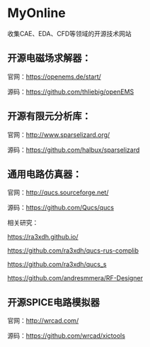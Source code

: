 # MyOnline
收集CAE、EDA、CFD等领域的开源技术网站

## 开源电磁场求解器：

官网：https://openems.de/start/

源码：https://github.com/thliebig/openEMS



## 开源有限元分析库：

官网：http://www.sparselizard.org/

源码：https://github.com/halbux/sparselizard



## 通用电路仿真器：

官网：http://qucs.sourceforge.net/

源码：https://github.com/Qucs/qucs

相关研究：

https://ra3xdh.github.io/

https://github.com/ra3xdh/qucs-rus-complib

https://github.com/ra3xdh/qucs_s

https://github.com/andresmmera/RF-Designer







## 开源SPICE电路模拟器

官网：http://wrcad.com/

源码：https://github.com/wrcad/xictools




